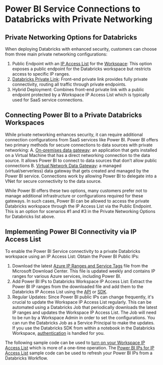 # Power BI Service Connections to Databricks with Private Networking

## Private Networking Options for Databricks
When deploying Databricks with enhanced security, customers can choose from three main private networking configurations:
1. Public Endpoint with an [IP Access List](https://learn.microsoft.com/en-us/azure/databricks/security/network/front-end/ip-access-list) for the [Workspace](https://learn.microsoft.com/en-us/azure/databricks/security/network/front-end/ip-access-list-workspace): This option exposes a public endpoint for the Databricks workspace but restricts access to specific IP ranges.
2. [Databricks Private Link](https://learn.microsoft.com/en-us/azure/databricks/security/network/classic/private-link): Front-end private link provides fully private connectivity, routing all traffic through private endpoints.
3. Hybrid Deployment: Combines front-end private link with a public endpoint protected by a Workspace IP Access List which is typically used for SaaS service connections.

## Connecting Power BI to a Private Databricks Workspaces
While private networking enhances security, it can require additional connection configurations from SaaS services like Power BI. Power BI offers two primary methods for secure connections to data sources with private networking:
A. [On-premises data gateway](https://learn.microsoft.com/en-us/data-integration/gateway/service-gateway-onprem): an application that gets installed on a Virtual Machine that has a direct networking connection to the data source. It allows Power BI to connect to data sources that don’t allow public connections
B. [Virtual Network Data Gateway](https://learn.microsoft.com/en-us/data-integration/vnet/overview): a managed (virtual/serverless) data gateway that gets created and managed by the Power BI service.  Connections work by allowing Power BI to delegate into a VNet for secure connectivity to the data source.

While Power BI offers these two options, many customers prefer not to manage additional infrastructure or configurations required for these gateways. In such cases, Power BI can be allowed to access the private Databricks workspace through the IP Access List via the Public Endpoint. This is an option for scenarios #1 and #3 in the Private Networking Options for Databricks list above.

## Implementing Power BI Connectivity via IP Access List
To enable the Power BI Service connectivity to a private Databricks workspace using an IP Access List:
Obtain the Power BI Public IPs:
1. Download the latest [Azure IP Ranges and Service Tags](https://www.microsoft.com/en-us/download/details.aspx?id=56519) file from the Microsoft Download Center. This file is updated weekly and contains IP ranges for various Azure services, including Power BI.
2. Add Power BI IPs to Databricks Workspace IP Access List:
Extract the Power BI IP ranges from the downloaded file and add them to the Databricks IP Access List using the [API](https://docs.databricks.com/api/workspace/ipaccesslists) or [SDK](https://databricks-sdk-py.readthedocs.io/en/latest/workspace/settings/ip_access_lists.html). 
3. Regular Updates:
Since Power BI public IPs can change frequently, it's crucial to update the Workspace IP Access List regularly. This can be automated using a Databricks Job that periodically downloads the latest IP ranges and updates the Workspace IP Access List. The Job will need to be run by a Workspace Admin in order to set the configurations. You can run the Databricks Job as a Service Principal to make the updates. If you use the Databricks SDK from within a notebook in the Databricks Workspace, [authentication](https://databricks-sdk-py.readthedocs.io/en/latest/authentication.html#notebook-native-authentication) is handled for you.

The following sample code can be used to [turn on your Workspace IP Access List](https://github.com/yati1002/Power-BI-DatabricksSQL-QuickStart-Samples/blob/main/09.%20Private%20Connections/Turn%20on%20Workspace%20IP%20Access%20List.py) which is more of a one-time operation. The [Power BI IPs for IP Access List](https://github.com/yati1002/Power-BI-DatabricksSQL-QuickStart-Samples/blob/main/09.%20Private%20Connections/Power%20BI%20IPs%20for%20IP%20Access%20List.py) sample code can be used to refresh your Power BI IPs from a Databricks Workflow.  


